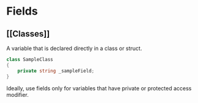 # Fields
[[Classes]]
---

A variable that is declared directly in a class or struct.

```csharp
class SampleClass
{
	private string _sampleField;
}
```

Ideally, use fields only for variables that have private or protected access modifier.
